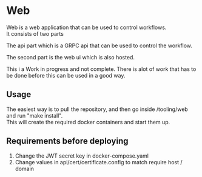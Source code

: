 # Web 

Web is a web application that can be used to control workflows.   
It consists of two parts  

The api part which is a GRPC api that can be used to control the workflow.  

The second part is the web ui which is also hosted.   

This i a Work in progress and not complete. 
There is alot of work that has to be done before this can be used in a good way. 

## Usage
The easiest way is to pull the repository, and then go inside /tooling/web and run "make install".  
This will create the required docker containers and start them up.


## Requirements before deploying
1. Change the JWT secret key in docker-compose.yaml
2. Change values in api/cert/certificate.config to match require host / domain